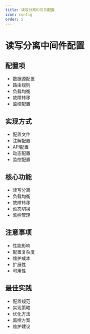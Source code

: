 ```yaml
---
title: 读写分离中间件配置
icon: config
order: 5
---
```


# 读写分离中间件配置

## 配置项
- 数据源配置
- 路由规则
- 负载均衡
- 故障转移
- 监控配置

## 实现方式
- 配置文件
- 注解配置
- API配置
- 动态配置
- 监控配置

## 核心功能
- 读写分离
- 负载均衡
- 故障转移
- 动态切换
- 监控管理

## 注意事项
- 性能影响
- 配置复杂度
- 维护成本
- 扩展性
- 可用性

## 最佳实践
- 配置规范
- 实现策略
- 优化方法
- 监控方案
- 维护建议
